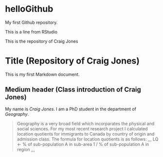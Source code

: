 helloGithub
===========

My first Github repository.

This is a line from RStudio

This is the repository of Craig Jones

Title (Repository of Craig Jones)
===============================================
This is my first Markdown document.
## Medium header (Class introduction of Craig Jones)
My name is _Craig Jones_. I am a PhD student in the department of *Geography*. 
>Geography is a very broad field which incorparates the physical and social sciences. For my most recent research project I calculated location quotients for immigrants to Canada by country of origin and admission class. The formula for location quotients is as follows:
,,,
LQ <- % of sub-population A in sub-area 1 / % of sub-population A in region
,,,
